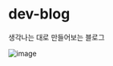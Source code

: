 # dev-blog
생각나는 대로 만들어보는 블로그

![image](https://user-images.githubusercontent.com/51053567/119516967-2a832c00-bdb2-11eb-9324-26bb1112fb53.png)
